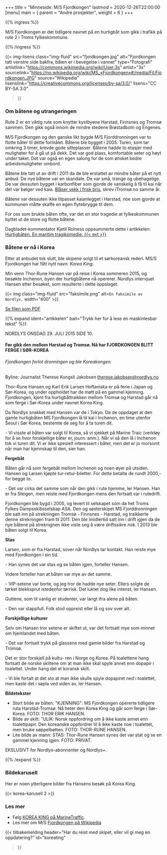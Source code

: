+++
title = "Minneside: M/S Fjordkongen"
lastmod = 2020-12-26T22:00:00
[menu]
main = { parent = "Andre prosjekter", weight = 6 }
+++

<!-- markdownlint-disable MD001 MD026 MD036 MD034 -->

{{% ingress %}}

M/S Fjordkongen er det tidligere navnet på en hurtigbåt som gikk i trafikk på rute 2 i Troms
fylkeskommune.

{{% /ingress %}}

{{< img-lisens
    class="img-fluid"
    src="fjordkongen.jpg"
    alt="Fjordkongen tatt venstre side bakfra, båten er i bevegelse i vannet"
    type="Fotografi"
    artistlink="https://commons.wikimedia.org/wiki/User:3s" artist="3s"
    sourcelink="https://no.wikipedia.org/wiki/MS_«Fjordkongen»#/media/Fil:Fjordkongen.JPG"
    source="Wikipedia" lisenslink="https://creativecommons.org/licenses/by-sa/3.0/"
    lisens="CC BY-SA 3.0"
>}}

### Om båtene og utrangeringen

Rute 2 er en viktig rute som knytter kystbyene Harstad, Finnsnes og Tromsø sammen.
Den gikk også innom de mindre stedene Brøstadbotn og Engenes.

M/S Fjordkongen og den ganske likt bygde M/S Fjorddronningen var to flotte båter til dette formålet.
Båtene ble bygget i 2005.
Turen, som tar omkring 3 timer, krevde gode sitteplasser. Båtene hadde to etasjer med
muligheter for å gå ut på dekk. Det var god plass, komfortable seter og høyt under taket.
Det var også en egen salong for de som ønsket bedre arbeidsmuligheter ombord.

Båtene ble tatt ut av drift i 2011 da de ble erstattet av mindre båter på et nytt
anbud. De nye båtene var en skandale. De var små, trange og ubehagelige. De var dessuten bygget
i karbonfiber som gjorde de vanskelig å få til kai når det var bølger ved kaia.
[Blåser vekk i frisk bris][itromso], skrev iTromsø.no samme år.

Båtene var dessuten ikke tilpasset kaianlegget i Harstad, noe som gjorde at kommunen
måtte skaffe en egen flytebrygge til dem.

For oss som brukte båten ofte, var det en stor tragedie at fylkeskommunen byttet ut de store
og flotte båtene.

Dagbladet-kommentator Kjetil Rolness oppsummerte dette i artikkelen:
[Hurtigbåten. En maritim tragikomedie. {{< ext >}}][db]

### Båtene er nå i Korea

Etter at anbudet tok slutt, ble skipene solgt til et sørkoreansk rederi.
MS/S Fjordkongen har fått nytt navn: *Korea King*.

Min venn Thor-Rune Hansen var på reise i Korea sommeren 2015, og besøkte Inchenon, byen der
hurtigbåtene nå opererer. Nordlys intervjuet Hansen etter besøket, som resulterte i dette
oppslaget.

{{< img
    class="img-fluid"
    src="faksimile.png"
    alt=`En faksimile av Nordlys.`
    width="400"
    >}}

[Se filen som PDF](pdf.pdf)

{{% expand
    ident="artikkelen"
    bait="Trykk her for å lese en maskinlesbar tekst"
%}}

NORDLYS ONSDAG 29. JULI 2015 SIDE 10.

#### Før gikk den mellom Harstad og Tromsø. Nå har FJORDKONGEN BLITT FERGE I SØR-KOREA

###### Fjordkongen forlot dronningen og ble Koreakongen.

Byline: Journalist Therese Kongsli Jakobsen therese.jakobsen@nordlys.no

Thor-Rune Hansen og Karl Erik Larsen Hoftaniska er på ferie i Japan og Sør-Korea, og under
oppholdet har de møtt på en gammel kjenning. Fjordkongen, kjent fra hurtigbåttraikken mellom Tromsø
og Harstad går nå som ferge i Sør-Korea under navnet Korea King.

Da Nordlys snakket med Hansen var de i Tokyo. Da de oppdaget at den gamle hurtigbåten MS
Fjordkongen lå til kai i Inchenon, en time utenfor Seoul i Sør Korea, bestemte de seg for å ta
turen dit.

\- Vi visste at båten var solgt til Korea, så vi sjekket på Marine Traic (verktøy for å se hvor
forskjellige båter er, journ. anm.). Når vi så den lå i Inchenon tok vi turen dit. Vi er ikke
spesielt interessert i båter, men det er jo morsomt når man har kjennskap til den, sier han.

**Fergebåt**

Båten går nå som fergebåt mellom Inchenon og noen øyer på utsiden. Hansen og Larsen
kjøpte tur-retur-biletter. For dette betalte de rundt 2000,- for begge to.

\- Det var cirka det samme som når den gikk i rute hjemme, ler Hansen. Han er fra Steigen, men
reiste med Fjordkongen mens den fortsatt var i rutedrift.

Fjordkongen ble bygd i 2005, og levert til selskapet som da het Troms Fylkes Dampsskibsselskap ASA.
Den og søsterskipet MS Fjorddronningen ble satt inn på strekningen Tromsø - Finnsnes - Harstad, og
traikkerte denne strekningen fram til 2011. Den ble imidlertid satt inn i drift igjen da de nye
båtene på streknignen ikke viste seg å være driftssikre nok. I 2013 ble båten solgt til Korea.

**Stas**

Larsen, som er fra Harstad, sover når Nordlys tar kontakt. Han reiste mye med Fjordkongen
i sin tid.

\- Han synes det var stas og se båten igjen, forteller Hansen.

Videre forteller han at båten var mye av det samme.

\- VIP-setene var borte, og jeg tror de hadde nye seter. Ellers solgte de tørket blekksprut
istedenfor tørrisk. Det luktet dog like intenst, ler Hansen.

Guttene, som til vanlig er studenter, var langt ifra alene på båten.

\- Den var stappfull. Folk stod oppreist eller lå og sov over alt.

**Forskjellige kulturer**

Selv om Hansen tror setene er skiftet ut, var det fortsatt mye som minnet
om hjemlandet med båten.

\- Det var fortsatt trykk på glassene med gamle bilder fra Harstad og Tromsø.

Det er stor forskjell på kultu- ren i Norge og Korea. På toalettene hang fortsatt de norske
skiltene om at man ikke skal spyle annet enn dopapir i toalettet. Under hang det et koransk skilt.

\- Vi ble fortalt at det sto at man ikke skulle spyle dopapiret ned i toalettet, men kaste det i
søpla ved siden av, ler Hansen.

**Bildetekster**

- Stort bilde av båten: "KJENNING": MS Fjordkongen opererte tidligere ruta Harstad-Tromsø. Nå heter
den Korea King og går som ferge i Sør-Korea. FOTO: THOR ERIK HANSEN.
- Bilde av skilt: "ULIK: Norsk oppfordring om å ikke kaste annet enn toalettpapir.
Den koreanske oppfordrer til å ikke kaste noe i toalettet, men bruke søppelbøtten.
FOTO: THOR-RUNE HANSEN.
- Lite bilde av mann: STAS: Thor-Rune Hansen synes det var stat og se en gammel kjenning
igjen. FOTO: PRIVAT.

EKSLUSIVT for Nordlys-abonnenter og Nordlys+.

{{% /expand %}}

### Bildekarusell

Her er noen ytterligere bilder fra Hansens besøk på Korea King.

{{< korea-karusell 2 >}}

### Les mer

- Følg [KOREA KING på MarineTraffic][mt].
- Les mer om M/S [Fjordkongen på Wikipedia][fwp]

{{< tilbakemelding
	header="Har du reist med skipet, eller vil gi meg en oppdatering?"
	id="koreating"
>}}

[mt]: https://www.marinetraffic.com/en/ais/details/ships/shipid:668521/mmsi:440020080/imo:9328998/vessel:KOREA_KING/_:3e727a8cd557c12da4017be4edb9573a
[fwp]: https://no.wikipedia.org/wiki/MS_«Fjordkongen»
[db]: https://www.dagbladet.no/kultur/hurtigbaringten-en-maritim-tragikomedie/63559632
[itromso]: https://www.itromso.no/nyheter/article469889.ece
